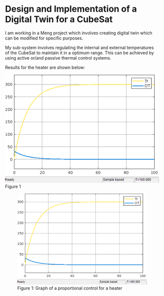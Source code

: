 #  Design and Implementation of a Digital Twin for a CubeSat


I am working in a Meng project which involves creating digital twin which can be modified for specific purposes.

My sub-system involves regulating the internal and external temperatures of the CubeSat to maintain it in a optimum range. This can be achieved by using active or/and passive thermal control systems. 

Results for the heater are shown below:

![Graph for the heater using proportional control only](/assets/images/Heater_graphP_control.png)
Figure 1

<figure id="fig1">
  <img src="/assets/images/Heater_graphP_control.png" alt="Heater proportional control" width="600">
  <figcaption>Figure 1: Graph of a proportional control for a heater </figcaption>
</figure>



